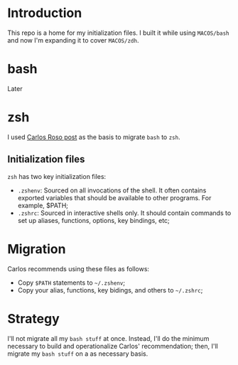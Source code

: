 # Introduction
This repo is a home for my initialization files.  I built it while using `MACOS/bash` and now I'm expanding it to cover `MACOS/zdh`.

# bash
Later

# zsh
I used [Carlos Roso post](https://carlosroso.com/the-right-way-to-migrate-your-bash-profile-to-zsh/) as the basis to migrate `bash` to `zsh`.

## Initialization files
`zsh` has two key initialization files:
* `.zshenv`: Sourced on all invocations of the shell. It often contains exported variables that should be available to other programs. For example, $PATH;
* `.zshrc`: Sourced in interactive shells only. It should contain commands to set up aliases, functions, options, key bindings, etc;

# Migration
Carlos recommends using these files as follows:
* Copy `$PATH` statements to `~/.zshenv`;
* Copy your alias, functions, key bidings, and others to `~/.zshrc`;

# Strategy
I'll not migrate all my `bash stuff` at once. Instead, I'll do the minimum necessary to build and operationalize Carlos' recommendation; then, I'll migrate my `bash stuff` on a as necessary basis.
